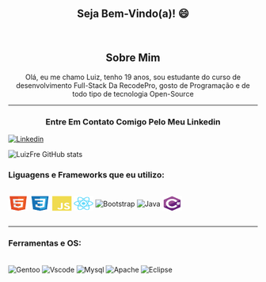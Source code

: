 <h2 style="text-align: center;">Seja Bem-Vindo(a)! 😄</h2>
<br>

<h2 style="text-align: center;">Sobre Mim</h2>


<p style="text-align: center;">Olá, eu me chamo Luiz, tenho 19 anos, sou estudante do curso de desenvolvimento Full-Stack Da RecodePro, gosto de Programação e de todo tipo de tecnologia Open-Source</p>

<hr>
<h3 style="text-align: center;">Entre Em Contato Comigo Pelo Meu Linkedin</h3>


[![Linkedin](https://img.shields.io/badge/LinkedIn-0077B5?style=for-the-badge&logo=linkedin&logoColor=white)](https://www.linkedin.com/in/luiz-freitas-28995322a/)


![LuizFre GitHub stats](https://github-readme-stats.vercel.app/api?username=Luizfre&show_icons=true&theme=cobalt)


### Liguagens e Frameworks que eu utilizo:
<div style="display: inline_block"><br>
  <img align="center" alt="HTML" height="30" width="40" src="https://raw.githubusercontent.com/devicons/devicon/master/icons/html5/html5-original.svg">
   <img align="center" alt="CSS" height="30" width="40" src="https://raw.githubusercontent.com/devicons/devicon/master/icons/css3/css3-original.svg">
  <img align="center" alt="Js" height="30" width="40" src="https://raw.githubusercontent.com/devicons/devicon/master/icons/javascript/javascript-plain.svg">
  <img align="center" alt="React" height="30" width="40" src="https://raw.githubusercontent.com/devicons/devicon/master/icons/react/react-original.svg">
  <img align="center" alt="Bootstrap" height="30" width="40" src="https://cdn.jsdelivr.net/gh/devicons/devicon/icons/bootstrap/bootstrap-plain.svg">
  <img align="center" alt="Java" height="30" width="40" src="https://cdn.jsdelivr.net/gh/devicons/devicon/icons/java/java-original-wordmark.svg">
  <img align="center" alt="Csharp" height="30" width="40" src="https://raw.githubusercontent.com/devicons/devicon/master/icons/csharp/csharp-original.svg">
  
</div>
<br>
<hr>

### Ferramentas e OS:

<div style="display: inline_block"><br>
<img align="center" alt="Gentoo" height="30" width="40" src="https://www.gentoo.org/assets/img/logo/gentoo-signet.svg">
<img align="center" alt="Vscode" height="30" width="40" src="https://cdn.jsdelivr.net/gh/devicons/devicon/icons/vscode/vscode-original.svg">
<img align="center" alt="Mysql" height="30" width="40" src="https://cdn.jsdelivr.net/gh/devicons/devicon/icons/mysql/mysql-original.svg">
<img align="center" alt="Apache" height="30" width="40" src="https://cdn.jsdelivr.net/gh/devicons/devicon/icons/apache/apache-plain-wordmark.svg">
<img align="center" alt="Eclipse" height="30" width="40" src="https://cdn.worldvectorlogo.com/logos/eclipse-11.svg">
</div>


